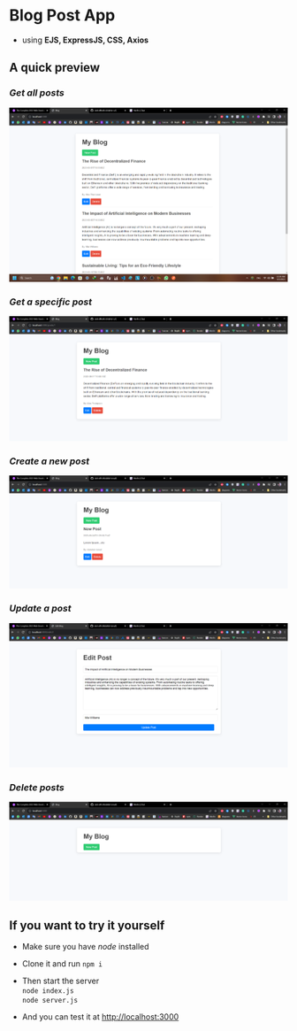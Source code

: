 # Blog Post App

- using **EJS, ExpressJS, CSS, Axios**

## A quick preview  

### _Get all posts_

![preview-img](./public/images/all-posts.png)

### _Get a specific post_

![preview-img](/public/images/specific-post.png)

### _Create a new post_

![preview-img](/public/images/new-post.png)

### _Update a post_

![preview-img](/public/images/update-post.png)

### _Delete posts_

![preview-img](/public/images/delete-posts.png)

## If you want to try it yourself

- Make sure you have _node_ installed
- Clone it and run ```npm i```
- Then start the server  
  `node index.js`  
  `node server.js`

- And you can test it at <http://localhost:3000>
